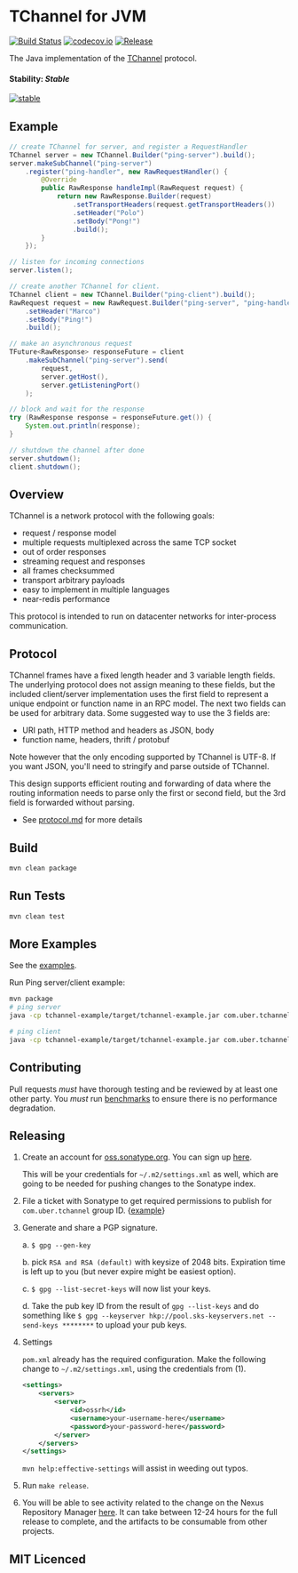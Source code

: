 # TChannel for JVM
[![Build Status](https://travis-ci.org/uber/tchannel-java.svg?branch=master)](https://travis-ci.org/uber/tchannel-java/branches)
[![codecov.io](https://codecov.io/gh/uber/tchannel-java/branch/master/graphs/badge.svg)](https://codecov.io/gh/uber/tchannel-java/branch/master)
[![Release](https://img.shields.io/maven-central/v/com.uber.tchannel/tchannel.svg)](https://mvnrepository.com/artifact/com.uber.tchannel)

The Java implementation of the [TChannel](https://github.com/uber/tchannel) protocol.

#### Stability: *Stable*
[![stable](http://badges.github.io/stability-badges/dist/stable.svg)](http://github.com/badges/stability-badges)

## Example

```java
// create TChannel for server, and register a RequestHandler
TChannel server = new TChannel.Builder("ping-server").build();
server.makeSubChannel("ping-server")
	.register("ping-handler", new RawRequestHandler() {
        @Override
        public RawResponse handleImpl(RawRequest request) {
            return new RawResponse.Builder(request)
                .setTransportHeaders(request.getTransportHeaders())
                .setHeader("Polo")
                .setBody("Pong!")
                .build();
        }
	});

// listen for incoming connections
server.listen();

// create another TChannel for client.
TChannel client = new TChannel.Builder("ping-client").build();
RawRequest request = new RawRequest.Builder("ping-server", "ping-handler")
    .setHeader("Marco")
    .setBody("Ping!")
	.build();

// make an asynchronous request
TFuture<RawResponse> responseFuture = client
	.makeSubChannel("ping-server").send(
		request,
		server.getHost(),
		server.getListeningPort()
	);

// block and wait for the response
try (RawResponse response = responseFuture.get()) {
    System.out.println(response);
}

// shutdown the channel after done
server.shutdown();
client.shutdown();
```

## Overview

TChannel is a network protocol with the following goals:

 * request / response model
 * multiple requests multiplexed across the same TCP socket
 * out of order responses
 * streaming request and responses
 * all frames checksummed
 * transport arbitrary payloads
 * easy to implement in multiple languages
 * near-redis performance

This protocol is intended to run on datacenter networks for inter-process communication.

## Protocol

TChannel frames have a fixed length header and 3 variable length fields. The underlying protocol
does not assign meaning to these fields, but the included client/server implementation uses
the first field to represent a unique endpoint or function name in an RPC model.
The next two fields can be used for arbitrary data. Some suggested way to use the 3 fields are:

* URI path, HTTP method and headers as JSON, body
* function name, headers, thrift / protobuf

Note however that the only encoding supported by TChannel is UTF-8.  If you want JSON, you'll need
to stringify and parse outside of TChannel.

This design supports efficient routing and forwarding of data where the routing information needs
to parse only the first or second field, but the 3rd field is forwarded without parsing.

 - See [protocol.md](https://github.com/uber/tchannel/blob/master/docs/protocol.md) for more details

## Build

```bash
mvn clean package
```

## Run Tests
```bash
mvn clean test
```


## More Examples

See the [examples](./tchannel-example/).

Run Ping server/client example:
```bash
mvn package
# ping server
java -cp tchannel-example/target/tchannel-example.jar com.uber.tchannel.ping.PingServer -p 8888

# ping client
java -cp tchannel-example/target/tchannel-example.jar com.uber.tchannel.ping.PingClient -h localhost -p 8888 -n 1000
```

## Contributing

Pull requests *must* have thorough testing and be reviewed by at least one other party.
You *must* run [benchmarks](./tchannel-benchmark/src/main/java/com/uber/tchannel/benchmarks/)
to ensure there is no performance degradation.

## Releasing

1. Create an account for [oss.sonatype.org](http://oss.sonatype.org). You can sign up [here](https://issues.sonatype.org/secure/Signup!default.jspa).

     This will be your credentials for ```~/.m2/settings.xml``` as well, which are going to be needed for pushing
     changes to the Sonatype index.

2. File a ticket with Sonatype to get required permissions to publish for ``com.uber.tchannel`` group ID.
   {[example](https://issues.sonatype.org/browse/OSSRH-37519)}

3. Generate and share a PGP signature.
     
     a. ``$ gpg --gen-key``
     
     b. pick ``RSA and RSA (default)`` with keysize of 2048 bits. Expiration time is left up to you
     (but never expire might be easiest option).
     
     c. ``$ gpg --list-secret-keys`` will now list your keys.
     
     d. Take the pub key ID from the result of ``gpg --list-keys`` and do something like
     ``$ gpg --keyserver hkp://pool.sks-keyservers.net --send-keys ********`` to upload your pub keys.

4. Settings
     
     ``pom.xml`` already has the required configuration. Make the following change to ``~/.m2/settings.xml``, using the
     credentials from (1).
     
     ```xml
     <settings>
         <servers>
             <server>
                 <id>ossrh</id>
                 <username>your-username-here</username>
                 <password>your-password-here</password>
             </server>
         </servers>
     </settings>
     ```
     
     ``mvn help:effective-settings`` will assist in weeding out typos.

5. Run ``make release``.

6. You will be able to see activity related to the change on the Nexus Repository Manager [here](http://oss.sonatype.org). 
   It can take between 12-24 hours for the full release to complete, and the artifacts to be consumable from other projects.

## MIT Licenced
